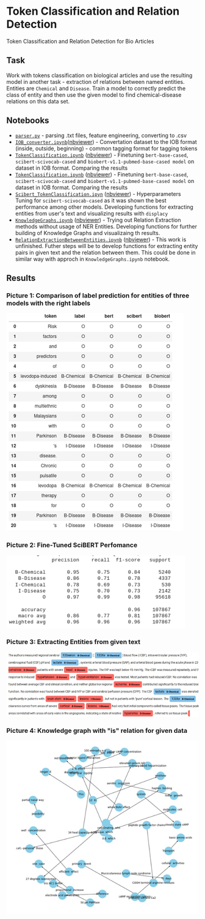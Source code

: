 # Token Classification and Relation Detection
Token Classification and Relation Detection for Bio Articles

## Task
Work with tokens classification on biological articles and use the resulting model in another task - extraction of relations between named entities. Entities are `Chemical` and `Disease`. Train a model to correctly predict the class of entity and then use the given model to find chemical-disease relations on this data set.

## Notebooks
* [`parser.py`](https://github.com/Teasotea/BioNER-and-RD/blob/main/parser.py) - parsing .txt files, feature engineering, converting to .csv
* [`IOB_converter.ipynb`](https://github.com/Teasotea/BioNER-and-RD/blob/main/IOB_converter.ipynb)([nbviewer](https://github.com/Teasotea/BioNER-and-RD/blob/main/IOB_converter.ipynb)) - Convertation dataset to the IOB format (inside, outside, beginning) - common tagging format for tagging tokens
* [`TokenClassification.ipynb`](https://github.com/Teasotea/BioNER-and-RD/blob/main/TokenClassification.ipynb) ([nbviewer](https://github.com/Teasotea/BioNER-and-RD/blob/main/TokenClassification.ipynb)) -  Finetuning `bert-base-cased`, `scibert-scivocab-cased` and `biobert-v1.1-pubmed-base-cased model` on dataset in IOB format. Comparing the results
* [`TokenClassification.ipynb`](https://github.com/Teasotea/BioNER-and-RD/blob/main/TokenClassification.ipynb) ([nbviewer](https://github.com/Teasotea/BioNER-and-RD/blob/main/TokenClassification.ipynb)) -  Finetuning `bert-base-cased`, `scibert-scivocab-cased` and `biobert-v1.1-pubmed-base-cased model` on dataset in IOB format. Comparing the results
* [`Scibert_TokenClassification.ipyn`](https://github.com/Teasotea/BioNER-and-RD/blob/main/Scibert_TokenClassification.ipynb) ([nbviewer](https://github.com/Teasotea/BioNER-and-RD/blob/main/Scibert_TokenClassification.ipynb)) -  Hyperparameters Tuning for `scibert-scivocab-cased` as it was shown the best performance among other models. Developing functions for extracting entities from user's text and visualizing results with `displacy`
* [`KnowledgeGraphs.ipynb`](https://github.com/Teasotea/BioNER-and-RD/blob/main/KnowledgeGraphs.ipynb) ([nbviewer](https://github.com/Teasotea/BioNER-and-RD/blob/main/KnowledgeGraphs.ipynb)) - Trying out Relation Extraction methods without usage of NER Entities. Developing functions for further building of Knowledge Graphs and visualizaing th results.
* [`RelationExtractionBetweenEntities.ipynb`](https://github.com/Teasotea/BioNER-and-RD/blob/main/RelationExtractionBetweenEntities.ipynb) ([nbviewer](https://github.com/Teasotea/BioNER-and-RD/blob/main/RelationExtractionBetweenEntities.ipynb)) - This work is unfinished. Futher steps will be to develop functions for extracting entity pairs in given text and the relation between them. This could be done in similar way with approch in `KnowledgeGraphs.ipynb` notebook.

## Results

### Picture 1: Comparison of label prediction for entities of three models with the right labels
![`Comparison of label prediction for entities of three models with the right labels`](https://github.com/Teasotea/BioNER-and-RD/blob/main/img/iob.jpg)

### Picture 2: Fine-Tuned SciBERT Perfomance
![`Fine-Tuned SciBERT Perfomance`](https://github.com/Teasotea/BioNER-and-RD/blob/main/img/res2.jpg)

### Picture 3: Extracting Entities from given text
![`Extracting Entities Example`](https://github.com/Teasotea/BioNER-and-RD/blob/main/img/ent2.jpg)

### Picture 4: Knowledge graph with "is" relation for given data
![`Knowledge graph for "is" relation for given data`](https://github.com/Teasotea/BioNER-and-RD/blob/main/img/gr2.jpg)

